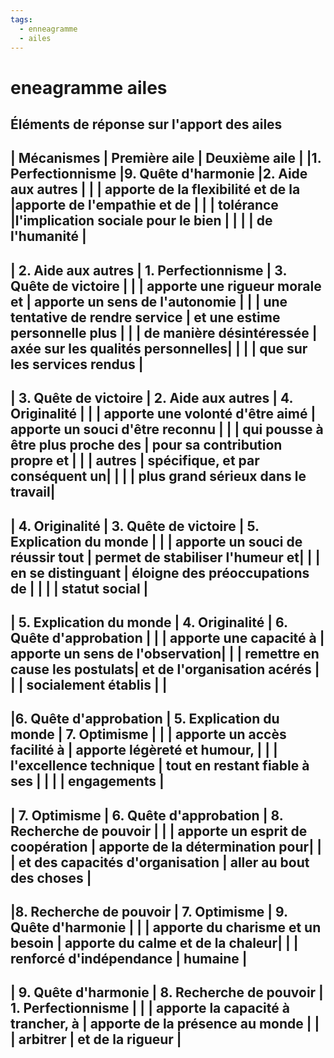 ```yaml
---
tags:
  - enneagramme
  - ailes
---
```

# eneagramme  ailes

Éléments de réponse sur l'apport des ailes
--------------------------------------------------------------------------------------------------------
|        Mécanismes          |    Première aile                    |       Deuxième aile               |
|1. Perfectionnisme          |9. Quête d'harmonie                  |2. Aide aux autres                 |
|                            |  apporte de la flexibilité et de la |apporte de l'empathie et de        |
|							 |			tolérance				   |l'implication sociale pour le bien |
|							 |			                           |   de l'humanité                   |
--------------------------------------------------------------------------------------------------------
|	2. Aide aux autres       |			   1. Perfectionnisme      |   3. Quête de victoire            |
|							 |	apporte une rigueur morale et      |  apporte un sens de l'autonomie   |
|							 |	une tentative de rendre service    |   et une estime personnelle plus  |
|							 |		de manière désintéressée 	   | axée sur les qualités personnelles|
|							 |			                           |   que sur les services rendus     |
--------------------------------------------------------------------------------------------------------
|		3. Quête de victoire |		2. Aide aux autres 	           |   4. Originalité                  |
|							 |	apporte une volonté d'être aimé    |   apporte un souci d'être reconnu |
|							 |	qui pousse à être plus proche des  |   pour sa contribution propre et  |
|							 |		   autres                      |   spécifique, et par conséquent un|
|							 |			                           | plus grand sérieux dans le travail|
--------------------------------------------------------------------------------------------------------
|			4. Originalité 	 |			3. Quête de victoire       |   5. Explication du monde         |
|							 |	apporte un souci de réussir tout   |   permet de stabiliser l'humeur et|
|							 |			en se distinguant          |   éloigne des préoccupations de   |
|							 |			                           |   statut social                   |
--------------------------------------------------------------------------------------------------------
|	5. Explication du monde	 |		4. Originalité 	               |   6. Quête d'approbation          |
|							 |		apporte une capacité à         |   apporte un sens de l'observation|
|							 |		remettre en cause les postulats|   et de l'organisation acérés     |
|							 |		socialement établis            |                                   |
--------------------------------------------------------------------------------------------------------
|6. Quête d'approbation		 |	5. Explication du monde 		   |   7. Optimisme                    |
|							 |		apporte un accès facilité à	   |   apporte légèreté et humour,     |
|							 |		l'excellence technique         |   tout en restant fiable à ses    |
|							 |			                           |   engagements                     |
--------------------------------------------------------------------------------------------------------
|			7. Optimisme 	 |			6. Quête d'approbation     |   8. Recherche de pouvoir         |
|							 |	apporte un esprit de coopération   |   apporte de la détermination pour|
|							 |	et des capacités d'organisation    |   aller au bout des choses        |
--------------------------------------------------------------------------------------------------------
|8. Recherche  de pouvoir	 |			   7. Optimisme            |   9. Quête d'harmonie             |
|							 |	apporte du charisme et un besoin   |  apporte du calme et de la chaleur|
|							 |		renforcé d'indépendance 	   |   humaine                         |
--------------------------------------------------------------------------------------------------------
|		9. Quête d'harmonie  |			8. Recherche de pouvoir    |   1. Perfectionnisme              |
|							 |	apporte la capacité à trancher, à  |   apporte de la présence au monde |
|							 |		arbitrer	                   |   et de la rigueur                |
--------------------------------------------------------------------------------------------------------


